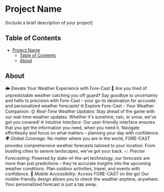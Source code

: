 # Project Name

[Include a brief description of your project]

## Table of Contents

- [Project Name](#FORE-CASR)
  - [Table of Contents](#table-of-contents)
  - [About](#about)


## About
🌦 Elevate Your Weather Experience with Fore-Cast 🌈
Are you tired of unpredictable weather catching you off guard? Say goodbye to uncertainty and hello to precision with Fore-Cast  – your go-to destination for accurate and personalized weather forecasts!
🌐 Explore Fore-Cast  - Your Weather Companion:
🌞 *Real-Time Weather Updates:* Stay ahead of the game with our real-time weather updates. Whether it's sunshine, rain, or snow, we've got you covered!
🌐 *Intuitive Interface:* Our user-friendly interface ensures that you get the information you need, when you need it. Navigate effortlessly and focus on what matters – planning your day with confidence.
🌍 *Global Coverage:* No matter where you are in the world, FORE-CAST provides comprehensive weather forecasts tailored to your location. From bustling cities to serene landscapes, we've got your back.
📈 *Precise Forecasting:* Powered by state-of-the-art technology, our forecasts are more than just predictions – they're accurate insights into the upcoming weather conditions. Plan outdoor activities, travel, and events with confidence.
📱 *Mobile Accessibility:* Access FORE-CAST on the go! Our mobile-friendly design allows you to check the weather anytime, anywhere. Your personalized forecast is just a tap away.
